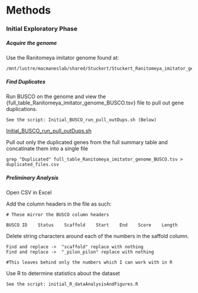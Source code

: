# Methods

### Initial Exploratory Phase

##### Acquire the genome
Use the Ranitomeya imitator genome found at: 
       
    /mnt/lustre/macmaneslab/shared/Stuckert/Stuckert_Ranitomeya_imitator_genome

##### Find Duplicates

Run BUSCO on the genome and view the {full_table_Ranitomeya_imitator_genome_BUSCO.tsv} file to pull out gene duplications.

    See the script: Initial_BUSCO_run_pull_outDups.sh (Below)
[Initial_BUSCO_run_pull_outDups.sh](https://github.com/TroyLaPolice/Gene-Duplication-Origin-in-a-Non-Model-Organism/blob/master/Initial_BUSCO_run_pull_outDups.sh) 

Pull out only the duplicated genes from the full summary table and concatinate them into a single file
    
    grep "Duplicated" full_table_Ranitomeya_imitator_genome_BUSCO.tsv > duplicated_files.csv

##### Preliminary Analysis

Open CSV in Excel

Add the column headers in the file as such: 

    # These mirror the BUSCO column headers

    BUSCO ID    Status    Scaffold    Start    End    Score    Length

Delete string characters around each of the numbers in the saffold column.

    Find and replace ->  "scaffold" replace with nothing
    Find and replace ->  "_pilon_pilon" replace with nothing
    
    #This leaves behind only the numbers which I can work with in R
    
Use R to determine statistics about the dataset

    See the script: initial_R_dataAnalysisAndFigures.R 


